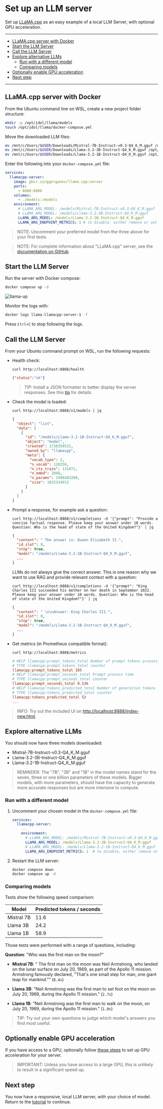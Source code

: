 # Set up an LLM server

Set up [LLaMA.cpp](https://github.com/ggerganov/llama.cpp) as an easy example of a local LLM Server, with optional GPU acceleration.

---

- [LLaMA.cpp server with Docker](#llamacpp-server-with-docker)
- [Start the LLM Server](#start-the-llm-server)
- [Call the LLM Server](#call-the-llm-server)
- [Explore alternative LLMs](#explore-alternative-llms)
  - [Run with a different model](#run-with-a-different-model)
  - [Comparing models](#comparing-models)
- [Optionally enable GPU acceleration](#optionally-enable-gpu-acceleration)
- [Next step](#next-step)

---

## LLaMA.cpp server with Docker

From the Ubuntu command line on WSL, create a new project folder structure:

```sh
mkdir -p /opt/idol/llama/models
touch /opt/idol/llama/docker-compose.yml
```

Move the downloaded LLM files:

```sh
mv /mnt/c/Users/$USER/Downloads/Mistral-7B-Instruct-v0.3-Q4_K_M.gguf /opt/idol/llama/models/
mv /mnt/c/Users/$USER/Downloads/Llama-3.2-3B-Instruct-Q4_K_M.gguf /opt/idol/llama/models/
mv /mnt/c/Users/$USER/Downloads/Llama-3.2-1B-Instruct-Q4_K_M.gguf /opt/idol/llama/models/
```

Enter the following into your `docker-compose.yml` file:

```yml
services:
  llamacpp-server:
    image: ghcr.io/ggerganov/llama.cpp:server
    ports:
      - 8888:8080
    volumes:
      - ./models:/models
    environment:
      # LLAMA_ARG_MODEL: /models/Mistral-7B-Instruct-v0.3-Q4_K_M.gguf
      # LLAMA_ARG_MODEL: /models/Llama-3.2-3B-Instruct-Q4_K_M.gguf
      LLAMA_ARG_MODEL: /models/Llama-3.2-1B-Instruct-Q4_K_M.gguf
      LLAMA_ARG_ENDPOINT_METRICS: 1 # to disable, either remove or set to 0
```

> NOTE: Uncomment your preferred model from the three above for your first tests.

> NOTE: For complete information about "LLaMA.cpp" server, see the [documentation on GitHub](https://github.com/ggerganov/llama.cpp/blob/master/examples/server/README.md).

## Start the LLM Server

Run the server with Docker compose:

```sh
docker compose up -d
```

![llama-up](./figs/llama-up.png)

Monitor the logs with:

```sh
docker logs llama-llamacpp-server-1 -f
```

Press `Ctrl+C` to stop following the logs.

## Call the LLM Server

From your Ubuntu command prompt on WSL, run the following requests:

- Health check:
  
  `curl http://localhost:8888/health`

  ```json
  {"status":"ok"}
  ```

  > TIP: Install a JSON formatter to better display the server responses. See this [tip](../../appendix/TIPS.md#json-formatting) for details.

- Check the model is loaded:
  
  `curl http://localhost:8888/v1/models | jq`

  ```json
  {
    "object": "list",
    "data": [
      {
        "id": "/models/Llama-3.2-1B-Instruct-Q4_K_M.gguf",
        "object": "model",
        "created": 1738350532,
        "owned_by": "llamacpp",
        "meta": {
          "vocab_type": 2,
          "n_vocab": 128256,
          "n_ctx_train": 131072,
          "n_embd": 2048,
          "n_params": 1498483200,
          "size": 1015334912
        }
      }
    ]
  }
  ```

- Prompt a response, for example ask a question:
  
  `curl http://localhost:8888/v1/completions -d '{"prompt": "Provide a concise factual response. Please keep your answer under 10 words. Question: Who is the head of state of the United Kingdom?"}' | jq`

  ```json
  {
    "content": " The answer is: Queen Elizabeth II.",
    "id_slot": 0,
    "stop": true,
    "model": "/models/Llama-3.2-1B-Instruct-Q4_K_M.gguf",
    ...
  }
  ```

  LLMs do not always give the correct answer. This is one reason why we want to use RAG and provide relevant context with a question:
  
  `curl http://localhost:8888/v1/completions -d '{"prompt": "King Charles III succeeded his mother on her death in September 2022. Please keep your answer under 10 words. Question: Who is the head of state of the United Kingdom?"}' | jq`
  
  ```json
  {
    "content": " \n\nAnswer: King Charles III.",
    "id_slot": 0,
    "stop": true,
    "model": "/models/Llama-3.2-1B-Instruct-Q4_K_M.gguf",
    ...
  }
  ```

- Get metrics (in Prometheus compatible format):
  
  `curl http://localhost:8888/metrics`
  
  ```ini
  # HELP llamacpp:prompt_tokens_total Number of prompt tokens processed.
  # TYPE llamacpp:prompt_tokens_total counter
  llamacpp:prompt_tokens_total 105
  # HELP llamacpp:prompt_seconds_total Prompt process time
  # TYPE llamacpp:prompt_seconds_total counter
  llamacpp:prompt_seconds_total 0.536
  # HELP llamacpp:tokens_predicted_total Number of generation tokens processed.
  # TYPE llamacpp:tokens_predicted_total counter
  llamacpp:tokens_predicted_total 52
  ...
  ```

> INFO: Try out the included UI on <http://localhost:8888/index-new.html>.

## Explore alternative LLMs

You should now have three models downloaded:

- Mistral-7B-Instruct-v0.3-Q4_K_M.gguf
- Llama-3.2-3B-Instruct-Q4_K_M.gguf
- Llama-3.2-1B-Instruct-Q4_K_M.gguf

> REMINDER: The "7B", "3B" and "1B" in the model names stand for the seven, three or one billion parameters of these models. Bigger models, with more parameters, should have the capacity to generate more accurate responses but are more intensive to compute.

### Run with a different model

1. Uncomment your chosen model in the `docker-compose.yml` file:

    ```yml
    services:
      llamacpp-server:
        ...
        environment:
          # LLAMA_ARG_MODEL: /models/Mistral-7B-Instruct-v0.3-Q4_K_M.gguf
          LLAMA_ARG_MODEL: /models/Llama-3.2-3B-Instruct-Q4_K_M.gguf
          # LLAMA_ARG_MODEL: /models/Llama-3.2-1B-Instruct-Q4_K_M.gguf
          LLAMA_ARG_ENDPOINT_METRICS: 1  # to disable, either remove or set to 0
    ```

1. Restart the LLM server:

    ```sh
    docker compose down
    docker compose up -d
    ```

### Comparing models

Tests show the following speed comparison:

Model | Predicted tokens / seconds
--- | ---
Mistral 7B | 11.6
Llama 3B | 24.2
Llama 1B | 58.9

Those tests were performed with a range of questions, including:

**Question**: "Who was the first man on the moon?"

- **Mistral 7B**: " The first man on the moon was Neil Armstrong, who landed on the lunar surface on July 20, 1969, as part of the Apollo 11 mission. Armstrong famously declared, \"That's one small step for man, one giant leap for mankind.\"" (`8.4s`)

- **Llama 3B**: "Neil Armstrong was the first man to set foot on the moon on July 20, 1969, during the Apollo 11 mission." (`2.7s`)

- **Llama 1B**: "Neil Armstrong was the first man to walk on the moon, on July 20, 1969, during the Apollo 11 mission." (`1.0s`)

> TIP: Try out your own questions to judge which model's answers you find most useful.

## Optionally enable GPU acceleration

If you have access to a GPU, optionally follow [these steps](./LLM_SERVER_GPU.md) to set up GPU acceleration for your server.

> IMPORTANT: Unless you have access to a large GPU, this is unlikely to result in a significant speed up.

## Next step

You now have a responsive, local LLM server, with your choice of model. Return to the [tutorial](./PART_II.md#download-local-tokenizer-files) to continue.
